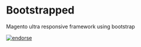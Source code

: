 Bootstrapped
============

Magento ultra responsive framework using bootstrap

[![endorse](https://api.coderwall.com/subrata/endorsecount.png)](https://coderwall.com/subrata)


